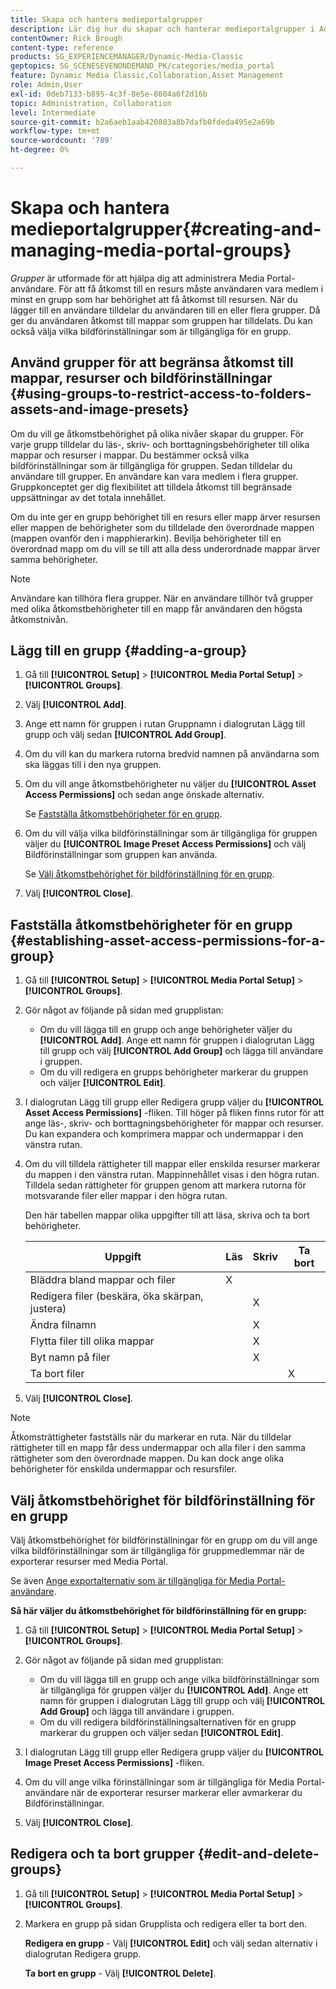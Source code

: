 ```yaml
---
title: Skapa och hantera medieportalgrupper
description: Lär dig hur du skapar och hanterar medieportalgrupper i Adobe Dynamic Media Classic.
contentOwner: Rick Brough
content-type: reference
products: SG_EXPERIENCEMANAGER/Dynamic-Media-Classic
geptopics: SG_SCENESEVENONDEMAND_PK/categories/media_portal
feature: Dynamic Media Classic,Collaboration,Asset Management
role: Admin,User
exl-id: 0deb7133-b895-4c3f-8e5e-8604a6f2d16b
topic: Administration, Collaboration
level: Intermediate
source-git-commit: b2a6aeb1aab420803a8b7dafb0fdeda495e2a69b
workflow-type: tm+mt
source-wordcount: '789'
ht-degree: 0%

---
```


# Skapa och hantera medieportalgrupper{#creating-and-managing-media-portal-groups}

*Grupper* är utformade för att hjälpa dig att administrera Media Portal-användare. För att få åtkomst till en resurs måste användaren vara medlem i minst en grupp som har behörighet att få åtkomst till resursen. När du lägger till en användare tilldelar du användaren till en eller flera grupper. Då ger du användaren åtkomst till mappar som gruppen har tilldelats. Du kan också välja vilka bildförinställningar som är tillgängliga för en grupp.

## Använd grupper för att begränsa åtkomst till mappar, resurser och bildförinställningar {#using-groups-to-restrict-access-to-folders-assets-and-image-presets}

Om du vill ge åtkomstbehörighet på olika nivåer skapar du grupper. För varje grupp tilldelar du läs-, skriv- och borttagningsbehörigheter till olika mappar och resurser i mappar. Du bestämmer också vilka bildförinställningar som är tillgängliga för gruppen. Sedan tilldelar du användare till grupper. En användare kan vara medlem i flera grupper. Gruppkonceptet ger dig flexibilitet att tilldela åtkomst till begränsade uppsättningar av det totala innehållet.

Om du inte ger en grupp behörighet till en resurs eller mapp ärver resursen eller mappen de behörigheter som du tilldelade den överordnade mappen (mappen ovanför den i mapphierarkin). Bevilja behörigheter till en överordnad mapp om du vill se till att alla dess underordnade mappar ärver samma behörigheter.

>[!NOTE]
>
>Användare kan tillhöra flera grupper. När en användare tillhör två grupper med olika åtkomstbehörigheter till en mapp får användaren den högsta åtkomstnivån.

## Lägg till en grupp {#adding-a-group}

1. Gå till **[!UICONTROL Setup]** > **[!UICONTROL Media Portal Setup]** > **[!UICONTROL Groups]**.
1. Välj **[!UICONTROL Add]**.
1. Ange ett namn för gruppen i rutan Gruppnamn i dialogrutan Lägg till grupp och välj sedan **[!UICONTROL Add Group]**.
1. Om du vill kan du markera rutorna bredvid namnen på användarna som ska läggas till i den nya gruppen.
1. Om du vill ange åtkomstbehörigheter nu väljer du **[!UICONTROL Asset Access Permissions]** och sedan ange önskade alternativ.

   Se [Fastställa åtkomstbehörigheter för en grupp](creating-media-portal-groups.md#establishing_asset_access_permissions_for_a_group).

1. Om du vill välja vilka bildförinställningar som är tillgängliga för gruppen väljer du **[!UICONTROL Image Preset Access Permissions]** och välj Bildförinställningar som gruppen kan använda.

   Se [Välj åtkomstbehörighet för bildförinställning för en grupp](creating-media-portal-groups.md#choosing_image_preset_access_permissions_for_a_group).

1. Välj **[!UICONTROL Close]**.

## Fastställa åtkomstbehörigheter för en grupp {#establishing-asset-access-permissions-for-a-group}

1. Gå till **[!UICONTROL Setup]** > **[!UICONTROL Media Portal Setup]** > **[!UICONTROL Groups]**.
1. Gör något av följande på sidan med grupplistan:

   * Om du vill lägga till en grupp och ange behörigheter väljer du **[!UICONTROL Add]**. Ange ett namn för gruppen i dialogrutan Lägg till grupp och välj **[!UICONTROL Add Group]** och lägga till användare i gruppen.
   * Om du vill redigera en grupps behörigheter markerar du gruppen och väljer **[!UICONTROL Edit]**.

1. I dialogrutan Lägg till grupp eller Redigera grupp väljer du **[!UICONTROL Asset Access Permissions]** -fliken. Till höger på fliken finns rutor för att ange läs-, skriv- och borttagningsbehörigheter för mappar och resurser. Du kan expandera och komprimera mappar och undermappar i den vänstra rutan.
1. Om du vill tilldela rättigheter till mappar eller enskilda resurser markerar du mappen i den vänstra rutan. Mappinnehållet visas i den högra rutan. Tilldela sedan rättigheter för gruppen genom att markera rutorna för motsvarande filer eller mappar i den högra rutan.

   Den här tabellen mappar olika uppgifter till att läsa, skriva och ta bort behörigheter.

   | Uppgift | Läs | Skriv | Ta bort |
   | --- | --- | --- | --- |
   | Bläddra bland mappar och filer | X | | |
   | Redigera filer (beskära, öka skärpan, justera) | | X | |
   | Ändra filnamn | | X | |
   | Flytta filer till olika mappar | | X | |
   | Byt namn på filer | | X | |
   | Ta bort filer | | | X |

1. Välj **[!UICONTROL Close]**.

>[!NOTE]
>
>Åtkomsträttigheter fastställs när du markerar en ruta. När du tilldelar rättigheter till en mapp får dess undermappar och alla filer i den samma rättigheter som den överordnade mappen. Du kan dock ange olika behörigheter för enskilda undermappar och resursfiler.

## Välj åtkomstbehörighet för bildförinställning för en grupp

Välj åtkomstbehörighet för bildförinställningar för en grupp om du vill ange vilka bildförinställningar som är tillgängliga för gruppmedlemmar när de exporterar resurser med Media Portal.

Se även [Ange exportalternativ som är tillgängliga för Media Portal-användare](specifying-export-options-available-media.md#specifying_export_options_available_to_media_portal_users).

**Så här väljer du åtkomstbehörighet för bildförinställning för en grupp:**

1. Gå till **[!UICONTROL Setup]** > **[!UICONTROL Media Portal Setup]** > **[!UICONTROL Groups]**.
1. Gör något av följande på sidan med grupplistan:

   * Om du vill lägga till en grupp och ange vilka bildförinställningar som är tillgängliga för gruppen väljer du **[!UICONTROL Add]**. Ange ett namn för gruppen i dialogrutan Lägg till grupp och välj **[!UICONTROL Add Group]** och lägga till användare i gruppen.
   * Om du vill redigera bildförinställningsalternativen för en grupp markerar du gruppen och väljer sedan **[!UICONTROL Edit]**.

1. I dialogrutan Lägg till grupp eller Redigera grupp väljer du **[!UICONTROL Image Preset Access Permissions]** -fliken.
1. Om du vill ange vilka förinställningar som är tillgängliga för Media Portal-användare när de exporterar resurser markerar eller avmarkerar du Bildförinställningar.
1. Välj **[!UICONTROL Close]**.

## Redigera och ta bort grupper {#edit-and-delete-groups}

1. Gå till **[!UICONTROL Setup]** > **[!UICONTROL Media Portal Setup]** > **[!UICONTROL Groups]**.
1. Markera en grupp på sidan Grupplista och redigera eller ta bort den.

   **Redigera en grupp** - Välj **[!UICONTROL Edit]** och välj sedan alternativ i dialogrutan Redigera grupp.

   **Ta bort en grupp** - Välj **[!UICONTROL Delete]**.
